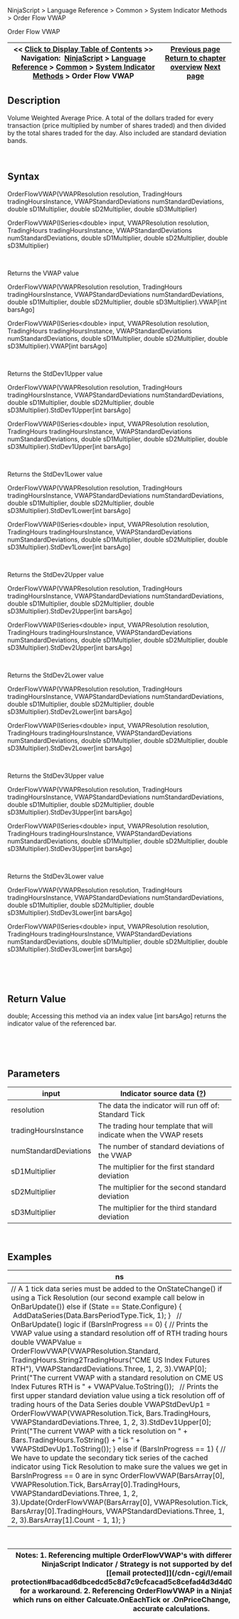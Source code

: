﻿


NinjaScript \> Language Reference \> Common \> System Indicator Methods \> Order Flow VWAP






















Order Flow VWAP







| \<\< [Click to Display Table of Contents](order_flow_vwap2.md) \>\> **Navigation:**     [NinjaScript](ninjascript.md) \> [Language Reference](language_reference_wip.md) \> [Common](common.md) \> [System Indicator Methods](indicators.md) \> Order Flow VWAP | [Previous page](order_flow_volumetric_bars2.md) [Return to chapter overview](indicators.md) [Next page](parabolic_sar.md) |
| --- | --- |











## Description


Volume Weighted Average Price. A total of the dollars traded for every transaction (price multiplied by number of shares traded) and then divided by the total shares traded for the day. Also included are standard deviation bands.


 


## Syntax


OrderFlowVWAP(VWAPResolution resolution, TradingHours tradingHoursInstance, VWAPStandardDeviations numStandardDeviations, double sD1Multiplier, double sD2Multiplier, double sD3Multiplier)


OrderFlowVWAP(ISeries\<double\> input, VWAPResolution resolution, TradingHours tradingHoursInstance, VWAPStandardDeviations numStandardDeviations, double sD1Multiplier, double sD2Multiplier, double sD3Multiplier)


 


Returns the VWAP value


OrderFlowVWAP(VWAPResolution resolution, TradingHours tradingHoursInstance, VWAPStandardDeviations numStandardDeviations, double sD1Multiplier, double sD2Multiplier, double sD3Multiplier).VWAP\[int barsAgo]


OrderFlowVWAP(ISeries\<double\> input, VWAPResolution resolution, TradingHours tradingHoursInstance, VWAPStandardDeviations numStandardDeviations, double sD1Multiplier, double sD2Multiplier, double sD3Multiplier).VWAP\[int barsAgo]


 


Returns the StdDev1Upper value


OrderFlowVWAP(VWAPResolution resolution, TradingHours tradingHoursInstance, VWAPStandardDeviations numStandardDeviations, double sD1Multiplier, double sD2Multiplier, double sD3Multiplier).StdDev1Upper\[int barsAgo]


OrderFlowVWAP(ISeries\<double\> input, VWAPResolution resolution, TradingHours tradingHoursInstance, VWAPStandardDeviations numStandardDeviations, double sD1Multiplier, double sD2Multiplier, double sD3Multiplier).StdDev1Upper\[int barsAgo]


 


Returns the StdDev1Lower value


OrderFlowVWAP(VWAPResolution resolution, TradingHours tradingHoursInstance, VWAPStandardDeviations numStandardDeviations, double sD1Multiplier, double sD2Multiplier, double sD3Multiplier).StdDev1Lower\[int barsAgo]


OrderFlowVWAP(ISeries\<double\> input, VWAPResolution resolution, TradingHours tradingHoursInstance, VWAPStandardDeviations numStandardDeviations, double sD1Multiplier, double sD2Multiplier, double sD3Multiplier).StdDev1Lower\[int barsAgo]


 


Returns the StdDev2Upper value


OrderFlowVWAP(VWAPResolution resolution, TradingHours tradingHoursInstance, VWAPStandardDeviations numStandardDeviations, double sD1Multiplier, double sD2Multiplier, double sD3Multiplier).StdDev2Upper\[int barsAgo]


OrderFlowVWAP(ISeries\<double\> input, VWAPResolution resolution, TradingHours tradingHoursInstance, VWAPStandardDeviations numStandardDeviations, double sD1Multiplier, double sD2Multiplier, double sD3Multiplier).StdDev2Upper\[int barsAgo]


 


Returns the StdDev2Lower value


OrderFlowVWAP(VWAPResolution resolution, TradingHours tradingHoursInstance, VWAPStandardDeviations numStandardDeviations, double sD1Multiplier, double sD2Multiplier, double sD3Multiplier).StdDev2Lower\[int barsAgo]


OrderFlowVWAP(ISeries\<double\> input, VWAPResolution resolution, TradingHours tradingHoursInstance, VWAPStandardDeviations numStandardDeviations, double sD1Multiplier, double sD2Multiplier, double sD3Multiplier).StdDev2Lower\[int barsAgo]


 


Returns the StdDev3Upper value


OrderFlowVWAP(VWAPResolution resolution, TradingHours tradingHoursInstance, VWAPStandardDeviations numStandardDeviations, double sD1Multiplier, double sD2Multiplier, double sD3Multiplier).StdDev3Upper\[int barsAgo]


OrderFlowVWAP(ISeries\<double\> input, VWAPResolution resolution, TradingHours tradingHoursInstance, VWAPStandardDeviations numStandardDeviations, double sD1Multiplier, double sD2Multiplier, double sD3Multiplier).StdDev3Upper\[int barsAgo]


 


Returns the StdDev3Lower value


OrderFlowVWAP(VWAPResolution resolution, TradingHours tradingHoursInstance, VWAPStandardDeviations numStandardDeviations, double sD1Multiplier, double sD2Multiplier, double sD3Multiplier).StdDev3Lower\[int barsAgo]


OrderFlowVWAP(ISeries\<double\> input, VWAPResolution resolution, TradingHours tradingHoursInstance, VWAPStandardDeviations numStandardDeviations, double sD1Multiplier, double sD2Multiplier, double sD3Multiplier).StdDev3Lower\[int barsAgo]


 


 


## Return Value


double; Accessing this method via an index value \[int barsAgo] returns the indicator value of the referenced bar.


 


 


## Parameters




| input | Indicator source data ([?](valid_input_data_for_indicator.md)) |
| --- | --- |
| resolution | The data the indicator will run off of: Standard Tick |
| tradingHoursInstance | The trading hour template that will indicate when the VWAP resets |
| numStandardDeviations | The number of standard deviations of the VWAP |
| sD1Multiplier | The multiplier for the first standard deviation |
| sD2Multiplier | The multiplier for the second standard deviation |
| sD3Multiplier | The multiplier for the third standard deviation |



 


## 


## Examples




| ns |
| --- |
| // A 1 tick data series must be added to the OnStateChange() if using a Tick Resolution (our second example call below in OnBarUpdate()) else if (State \=\= State.Configure) {  AddDataSeries(Data.BarsPeriodType.Tick, 1); }   // OnBarUpdate() logic if (BarsInProgress \=\= 0) { // Prints the VWAP value using a standard resolution off of RTH trading hours double VWAPValue \= OrderFlowVWAP(VWAPResolution.Standard, TradingHours.String2TradingHours("CME US Index Futures RTH"), VWAPStandardDeviations.Three, 1, 2, 3).VWAP\[0]; Print("The current VWAP with a standard resolution on CME US Index Futures RTH is " \+ VWAPValue.ToString());   // Prints the first upper standard deviation value using a tick resolution off of trading hours of the Data Series double VWAPStdDevUp1 \= OrderFlowVWAP(VWAPResolution.Tick, Bars.TradingHours, VWAPStandardDeviations.Three, 1, 2, 3).StdDev1Upper\[0]; Print("The current VWAP with a tick resolution on " \+ Bars.TradingHours.ToString() \+ " is " \+ VWAPStdDevUp1\.ToString()); } else if (BarsInProgress \=\= 1) { // We have to update the secondary tick series of the cached indicator using Tick Resolution to make sure the values we get in BarsInProgress \=\= 0 are in sync OrderFlowVWAP(BarsArray\[0], VWAPResolution.Tick, BarsArray\[0].TradingHours, VWAPStandardDeviations.Three, 1, 2, 3).Update(OrderFlowVWAP(BarsArray\[0], VWAPResolution.Tick, BarsArray\[0].TradingHours, VWAPStandardDeviations.Three, 1, 2, 3).BarsArray\[1].Count \- 1, 1); } |



 




| Notes:  1\. Referencing multiple OrderFlowVWAP's with different ResetInterval’s in a single NinjaScript Indicator / Strategy is not supported by default. Please contact [\[email protected]](/cdn-cgi/l/email-protection#bacad6dbcedcd5c8d7c9cfcacad5c8cefad4d3d4d0dbcec8dbdedfc894d9d5d7) for a workaround. 2\. Referencing OrderFlowVWAP in a NinjaScript indicator or strategy which runs on either Calcuate.OnEachTick or .OnPriceChange, historical data is needed for accurate calculations. |
| --- |



## 









